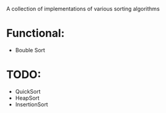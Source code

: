 A collection of implementations of various sorting algorithms

# Functional:
- Bouble Sort

# TODO:

- QuickSort
- HeapSort 
- InsertionSort
